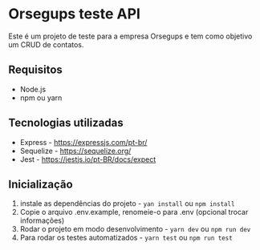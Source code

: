 # Orsegups teste API

Este é um projeto de teste para a empresa Orsegups e tem como objetivo um CRUD de contatos.

## Requisitos
 - Node.js
 - npm ou yarn

## Tecnologias utilizadas
 - Express - https://expressjs.com/pt-br/
 - Sequelize - https://sequelize.org/
 - Jest - https://jestjs.io/pt-BR/docs/expect
 
## Inicialização
 1. instale as dependências do projeto - `yan install` ou `npm install`
 2. Copie o arquivo .env.example, renomeie-o para .env (opcional trocar informações)
 3. Rodar o projeto em modo desenvolvimento - `yarn dev` ou `npm run dev`
 4. Para rodar os testes automatizados - `yarn test` ou `npm run test`
